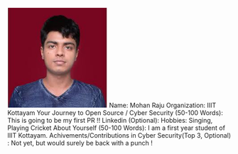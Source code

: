 ![Mohan Raju](./images/mohan-raju.jpg)
Name: Mohan Raju
Organization: IIIT Kottayam
Your Journey to Open Source / Cyber Security (50-100 Words): This is going to be my first PR !!
Linkedin (Optional):
Hobbies: Singing, Playing Cricket
About Yourself (50-100 Words): I am a first year student of IIIT Kottayam.
Achivements/Contributions in Cyber Security(Top 3, Optional) : Not yet, but would surely be back with a punch !